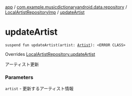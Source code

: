 [app](../../index.md) / [com.example.musicdictionaryandroid.data.repository](../index.md) / [LocalArtistRepositoryImp](index.md) / [updateArtist](./update-artist.md)

# updateArtist

`suspend fun updateArtist(artist: `[`Artist`](../../com.example.musicdictionaryandroid.domain.model.entity/-artist/index.md)`): <ERROR CLASS>`

Overrides [LocalArtistRepository.updateArtist](../-local-artist-repository/update-artist.md)

アーティスト更新

### Parameters

`artist` - 更新するアーティスト情報